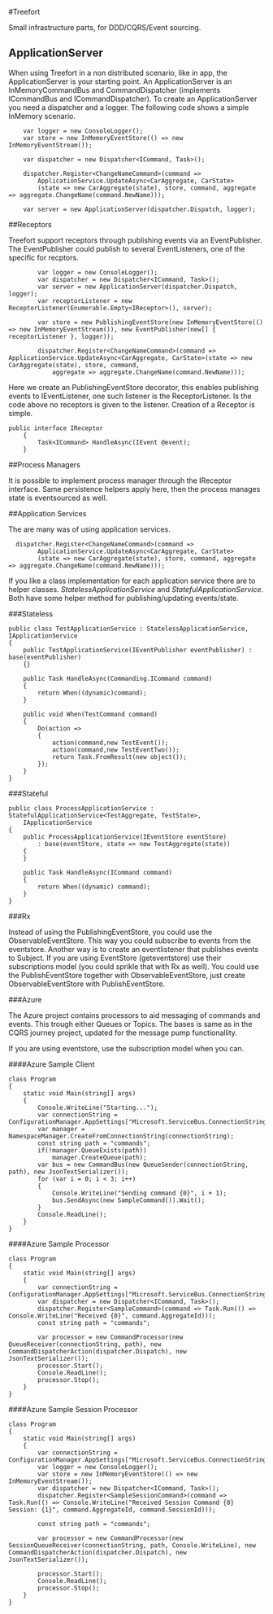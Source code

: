 #Treefort

Small infrastructure parts, for DDD/CQRS/Event sourcing.

## ApplicationServer

When using Treefort in a non distributed scenario, like in app, the ApplicationServer is your starting point.
An ApplicationServer is an InMemoryCommandBus and CommandDispatcher (implements ICommandBus and ICommandDispatcher).
To create an ApplicationServer you need a dispatcher and a logger. The following code shows a simple InMemory scenario.

        var logger = new ConsoleLogger();
        var store = new InMemoryEventStore(() => new InMemoryEventStream());

        var dispatcher = new Dispatcher<ICommand, Task>();
        
        dispatcher.Register<ChangeNameCommand>(command => 
			ApplicationService.UpdateAsync<CarAggregate, CarState>
			(state => new CarAggregate(state), store, command, aggregate => aggregate.ChangeName(command.NewName)));

        var server = new ApplicationServer(dispatcher.Dispatch, logger);


##Receptors

Treefort support receptors through publishing events via an EventPublisher. The EventPublisher could publish to several EventListeners, one of the specific for recptors.

            var logger = new ConsoleLogger();
            var dispatcher = new Dispatcher<ICommand, Task>();
            var server = new ApplicationServer(dispatcher.Dispatch, logger);
            var receptorListener = new ReceptorListener(Enumerable.Empty<IReceptor>(), server);

            var store = new PublishingEventStore(new InMemoryEventStore(() => new InMemoryEventStream()), new EventPublisher(new[] { receptorListener }, logger));
            
            dispatcher.Register<ChangeNameCommand>(command => ApplicationService.UpdateAsync<CarAggregate, CarState>(state => new CarAggregate(state), store, command,
                aggregate => aggregate.ChangeName(command.NewName)));


Here we create an PublishingEventStore decorator, this enables publishing events to IEventListener, one such listener is the ReceptorListener. Is the code above no receptors is given to the listener.
Creation of a Receptor is simple.
	
	public interface IReceptor 
	    {
	        Task<ICommand> HandleAsync(IEvent @event);
	    }

##Process Managers

It is possible to implement process manager through the IReceptor interface. Same persistence helpers apply here, then the process manages state is eventsourced as well.

##Application Services

The are many was of using application services.

      dispatcher.Register<ChangeNameCommand>(command => 
			ApplicationService.UpdateAsync<CarAggregate, CarState>
			(state => new CarAggregate(state), store, command, aggregate => aggregate.ChangeName(command.NewName)));

If you like a class implementation for each application service there are to helper classes. *StatelessApplicationService* and *StatefulApplicationService*. Both have some helper method for publishing/updating events/state.

###Stateless

    public class TestApplicationService : StatelessApplicationService, IApplicationService
    {
        public TestApplicationService(IEventPublisher eventPublisher) : base(eventPublisher)
        {}

        public Task HandleAsync(Commanding.ICommand command)
        {
            return When((dynamic)command);
        }

        public void When(TestCommand command)
        {
            Do(action =>
            {
                action(command,new TestEvent());
                action(command,new TestEventTwo());
                return Task.FromResult(new object());
            });  
        }
	}


###Stateful

    public class ProcessApplicationService : StatefulApplicationService<TestAggregate, TestState>, 
        IApplicationService
    {
        public ProcessApplicationService(IEventStore eventStore)
            : base(eventStore, state => new TestAggregate(state))
        {
        }
        
        public Task HandleAsync(ICommand command)
        {
            return When((dynamic) command);
        }
	}

###Rx

Instead of using the PublishingEventStore, you could use the ObservableEventStore. This way you could subscribe to events from the eventstore. Another way is to create an eventlistener that publishes events to Subject.
If you are using EventStore (geteventstore) use their subscriptions model (you could sprikle that with Rx as well).
You could use the PublishEventStore together with ObservableEventStore, just create ObservableEventStore with PublishEventStore.

###Azure

The Azure project contains processors to aid messaging of commands and events. This trough either Queues or Topics. The bases is same as in the CQRS journey project, updated for the message pump functionallity.

If you are using eventstore, use the subscription model when you can.

####Azure Sample Client

 	class Program
    {
        static void Main(string[] args)
        {
            Console.WriteLine("Starting...");
            var connectionString = ConfigurationManager.AppSettings["Microsoft.ServiceBus.ConnectionString"];
            var manager = NamespaceManager.CreateFromConnectionString(connectionString);
            const string path = "commands";
            if(!manager.QueueExists(path))
                manager.CreateQueue(path);
            var bus = new CommandBus(new QueueSender(connectionString, path), new JsonTextSerializer());
            for (var i = 0; i < 3; i++)
            {
                Console.WriteLine("Sending command {0}", i + 1);
                bus.SendAsync(new SampleCommand()).Wait();
            }
            Console.ReadLine();
        }
    }


####Azure Sample Processor

    class Program
    {
        static void Main(string[] args)
        {
            var connectionString = ConfigurationManager.AppSettings["Microsoft.ServiceBus.ConnectionString"];
            var dispatcher = new Dispatcher<ICommand, Task>();
            dispatcher.Register<SampleCommand>(command => Task.Run(() => Console.WriteLine("Received {0}", command.AggregateId)));
            const string path = "commands";

            var processor = new CommandProcessor(new QueueReceiver(connectionString, path), new CommandDispatcherAction(dispatcher.Dispatch), new JsonTextSerializer());
            processor.Start();
            Console.ReadLine();
            processor.Stop();
        }
    }

####Azure Sample Session Processor

    class Program
    {
        static void Main(string[] args)
        {
            var connectionString = ConfigurationManager.AppSettings["Microsoft.ServiceBus.ConnectionString"];
            var logger = new ConsoleLogger();
            var store = new InMemoryEventStore(() => new InMemoryEventStream());
            var dispatcher = new Dispatcher<ICommand, Task>();
            dispatcher.Register<SampleSessionCommand>(command => Task.Run(() => Console.WriteLine("Received Session Command {0} Session: {1}", command.AggregateId, command.SessionId)));

            const string path = "commands";

            var processor = new CommandProcessor(new SessionQueueReceiver(connectionString, path, Console.WriteLine), new CommandDispatcherAction(dispatcher.Dispatch), new JsonTextSerializer());
             
            processor.Start();
            Console.ReadLine();
            processor.Stop();
        }
    }




